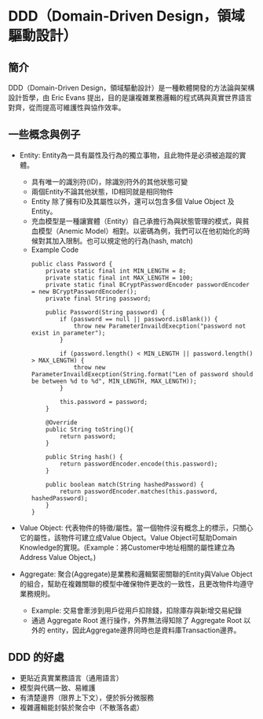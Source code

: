 # DDD（Domain-Driven Design，領域驅動設計）

## 簡介
DDD（Domain-Driven Design，領域驅動設計）是一種軟體開發的方法論與架構設計哲學，由 Eric Evans 提出，目的是讓複雜業務邏輯的程式碼與真實世界語言對齊，從而提高可維護性與協作效率。

## 一些概念與例子
+ Entity: Entity為一具有屬性及行為的獨立事物，且此物件是必須被追蹤的實體。
    + 具有唯一的識別符(ID)，除識別符外的其他狀態可變
    + 兩個Entity不論其他狀態，ID相同就是相同物件
    + Entity 除了擁有ID及其屬性以外，還可以包含多個 Value Object 及 Entity。
    + 充血模型是一種讓實體（Entity）自己承擔行為與狀態管理的模式，與貧血模型（Anemic Model）相對。以密碼為例，我們可以在他初始化的時候對其加入限制。也可以規定他的行為(hash, match)
    + Example Code
        ```  
        public class Password {
            private static final int MIN_LENGTH = 8;
            private static final int MAX_LENGTH = 100;
            private static final BCryptPasswordEncoder passwordEncoder = new BCryptPasswordEncoder();
            private final String password;

            public Password(String password) {
                if (password == null || password.isBlank()) {
                    throw new ParameterInvaildExecption("password not exist in parameter");
                }

                if (password.length() < MIN_LENGTH || password.length() > MAX_LENGTH) {
                    throw new ParameterInvaildExecption(String.format("Len of password should be between %d to %d", MIN_LENGTH, MAX_LENGTH));
                }

                this.password = password;
            }

            @Override
            public String toString(){
                return password;
            }

            public String hash() {
                return passwordEncoder.encode(this.password);
            }

            public boolean match(String hashedPassword) {
                return passwordEncoder.matches(this.password, hashedPassword);
            }
        }
        ```

+ Value Object: 代表物件的特徵/屬性。當一個物件沒有概念上的標示，只關心它的屬性，該物件可建立成Value Object。Value Object可幫助Domain Knowledge的實現。(Example：將Customer中地址相關的屬性建立為Address Value Object。)

+ Aggregate: 聚合(Aggregate)是業務和邏輯緊密關聯的Entity與Value Object的組合，幫助在複雜關聯的模型中確保物件更改的一致性，且更改物件均遵守業務規則。
    + Example: 交易會牽涉到用戶從用戶扣除錢，扣除庫存與新增交易紀錄
    + 通過 Aggregate Root 進行操作，外界無法得知除了 Aggregate Root 以外的 entity，因此Aggregate邊界同時也是資料庫Transaction邊界。

## DDD 的好處
+ 更貼近真實業務語言（通用語言）
+ 模型與代碼一致、易維護
+ 有清楚邊界（限界上下文），便於拆分微服務
+ 複雜邏輯能封裝於聚合中（不散落各處）